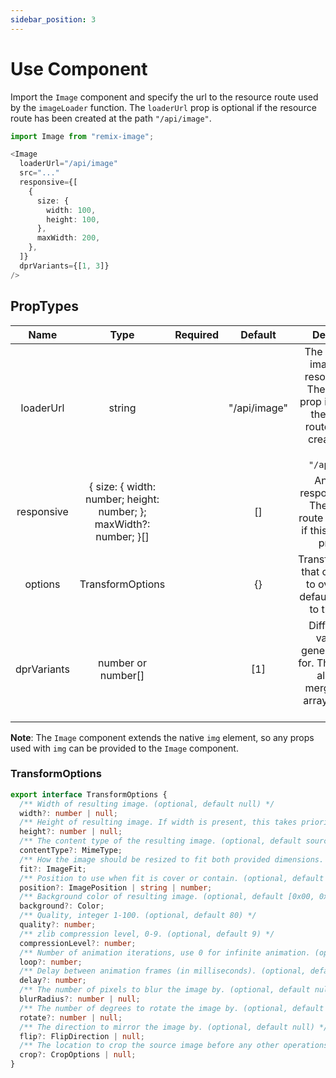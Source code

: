 ```yaml
---
sidebar_position: 3
---
```


# Use Component

Import the `Image` component and specify the url to the resource route used by the `imageLoader` function.
The `loaderUrl` prop is optional if the resource route has been created at the path `"/api/image"`.

```typescript jsx
import Image from "remix-image";

<Image
  loaderUrl="/api/image"
  src="..."
  responsive={[
    {
      size: {
        width: 100,
        height: 100,
      },
      maxWidth: 200,
    },
  ]}
  dprVariants={[1, 3]}
/>
```

## PropTypes
|    Name     |                                Type                                | Required |   Default    |                                                                   Description                                                                    |
|:-----------:|:------------------------------------------------------------------:|:--------:|:------------:|:------------------------------------------------------------------------------------------------------------------------------------------------:|
|  loaderUrl  |                               string                               |          | "/api/image" | The path of the image loader resource route. The `loaderUrl` prop is optional if the resource route has been created at the path `"/api/image"`. |
| responsive  | { size: { width: number; height: number; }; maxWidth?: number; }[] |          |      []      |                           An array of responsive sizes. The resource route is not called if this prop is not provided.                           |
|   options   |                          TransformOptions                          |          |      {}      |                                TransformOptions that can be used to override the defaults provided to the loader.                                |
| dprVariants |                         number or number[]                         |          |     [1]      |                  Different DPR variants to generate images for. This value will always be merged into an array with value [1].                   |


**Note**: The `Image` component extends the native `img` element, so any props used with `img` can be provided to the `Image` component.

### TransformOptions
```typescript
export interface TransformOptions {
  /** Width of resulting image. (optional, default null) */
  width?: number | null;
  /** Height of resulting image. If width is present, this takes priority. (optional, default null) */
  height?: number | null;
  /** The content type of the resulting image. (optional, default source type) */
  contentType?: MimeType;
  /** How the image should be resized to fit both provided dimensions. (optional, default 'contain') */
  fit?: ImageFit;
  /** Position to use when fit is cover or contain. (optional, default 'center') */
  position?: ImagePosition | string | number;
  /** Background color of resulting image. (optional, default [0x00, 0x00, 0x00, 0x00]) */
  background?: Color;
  /** Quality, integer 1-100. (optional, default 80) */
  quality?: number;
  /** zlib compression level, 0-9. (optional, default 9) */
  compressionLevel?: number;
  /** Number of animation iterations, use 0 for infinite animation. (optional, default 0) */
  loop?: number;
  /** Delay between animation frames (in milliseconds). (optional, default 100) */
  delay?: number;
  /** The number of pixels to blur the image by. (optional, default null) */
  blurRadius?: number | null;
  /** The number of degrees to rotate the image by. (optional, default null) */
  rotate?: number | null;
  /** The direction to mirror the image by. (optional, default null) */
  flip?: FlipDirection | null;
  /** The location to crop the source image before any other operations are applied. (optional, default null) */
  crop?: CropOptions | null;
}
```
